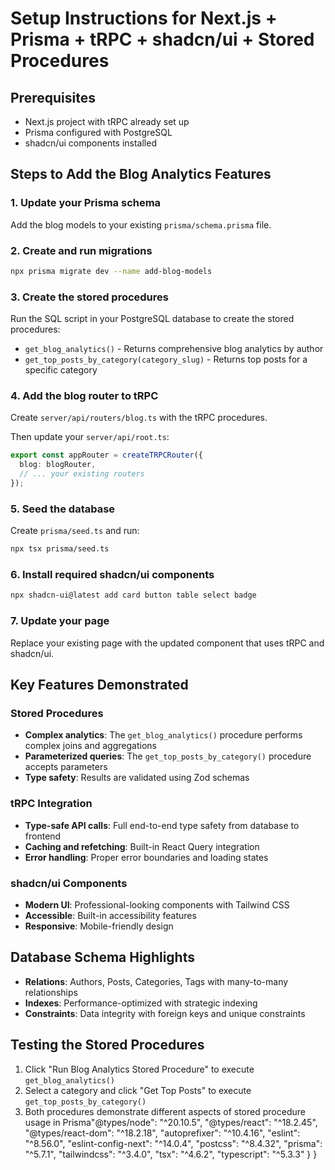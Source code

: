 # Setup Instructions for Next.js + Prisma + tRPC + shadcn/ui + Stored Procedures

## Prerequisites

- Next.js project with tRPC already set up
- Prisma configured with PostgreSQL
- shadcn/ui components installed

## Steps to Add the Blog Analytics Features

### 1. Update your Prisma schema

Add the blog models to your existing `prisma/schema.prisma` file.

### 2. Create and run migrations

```bash
npx prisma migrate dev --name add-blog-models
```

### 3. Create the stored procedures

Run the SQL script in your PostgreSQL database to create the stored procedures:
- `get_blog_analytics()` - Returns comprehensive blog analytics by author
- `get_top_posts_by_category(category_slug)` - Returns top posts for a specific category

### 4. Add the blog router to tRPC

Create `server/api/routers/blog.ts` with the tRPC procedures.

Then update your `server/api/root.ts`:
```typescript
export const appRouter = createTRPCRouter({
  blog: blogRouter,
  // ... your existing routers
});
```

### 5. Seed the database

Create `prisma/seed.ts` and run:
```bash
npx tsx prisma/seed.ts
```

### 6. Install required shadcn/ui components

```bash
npx shadcn-ui@latest add card button table select badge
```

### 7. Update your page

Replace your existing page with the updated component that uses tRPC and shadcn/ui.

## Key Features Demonstrated

### Stored Procedures

- **Complex analytics**: The `get_blog_analytics()` procedure performs complex joins and aggregations
- **Parameterized queries**: The `get_top_posts_by_category()` procedure accepts parameters
- **Type safety**: Results are validated using Zod schemas

### tRPC Integration

- **Type-safe API calls**: Full end-to-end type safety from database to frontend
- **Caching and refetching**: Built-in React Query integration
- **Error handling**: Proper error boundaries and loading states

### shadcn/ui Components

- **Modern UI**: Professional-looking components with Tailwind CSS
- **Accessible**: Built-in accessibility features
- **Responsive**: Mobile-friendly design

## Database Schema Highlights

- **Relations**: Authors, Posts, Categories, Tags with many-to-many relationships
- **Indexes**: Performance-optimized with strategic indexing
- **Constraints**: Data integrity with foreign keys and unique constraints

## Testing the Stored Procedures

1. Click "Run Blog Analytics Stored Procedure" to execute `get_blog_analytics()`
2. Select a category and click "Get Top Posts" to execute `get_top_posts_by_category()`
3. Both procedures demonstrate different aspects of stored procedure usage in Prisma"@types/node": "^20.10.5",
    "@types/react": "^18.2.45",
    "@types/react-dom": "^18.2.18",
    "autoprefixer": "^10.4.16",
    "eslint": "^8.56.0",
    "eslint-config-next": "^14.0.4",
    "postcss": "^8.4.32",
    "prisma": "^5.7.1",
    "tailwindcss": "^3.4.0",
    "tsx": "^4.6.2",
    "typescript": "^5.3.3"
  }
}
